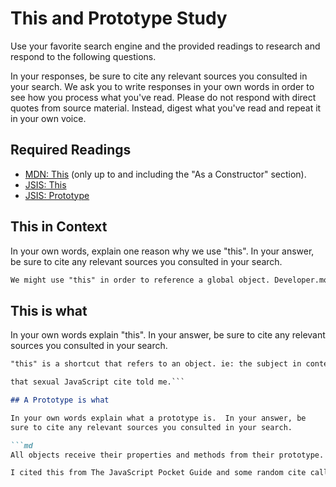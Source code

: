 # This and Prototype Study

Use your favorite search engine and the provided readings to research and
respond to the following questions.

In your responses, be sure to cite any relevant sources you consulted in your
search. We ask you to write responses in your own words in order to see how you
process what you've read. Please do not respond with direct quotes from source
material. Instead, digest what you've read and repeat it in your own voice.

## Required Readings

-   [MDN: This](https://developer.mozilla.org/en-US/docs/Web/JavaScript/Reference/Operators/this)
(only up to and including the "As a Constructor" section).
-   [JSIS: This](http://javascriptissexy.com/understand-javascripts-this-with-clarity-and-master-it/)
-   [JSIS: Prototype](http://javascriptissexy.com/javascript-prototype-in-plain-detailed-language/)

## This in Context

In your own words, explain one reason why we use "this". In your answer, be
sure to cite any relevant sources you consulted in your search.

```md
We might use "this" in order to reference a global object. Developer.mozilla told me so :)

```

## This is what

In your own words explain "this".  In your answer, be
sure to cite any relevant sources you consulted in your search.

```md
"this" is a shortcut that refers to an object. ie: the subject in context or the subject of some code.

that sexual JavaScript cite told me.```

## A Prototype is what

In your own words explain what a prototype is.  In your answer, be
sure to cite any relevant sources you consulted in your search.

```md
All objects receive their properties and methods from their prototype. Each instance of data type has access to the properties of it's prototype.

I cited this from The JavaScript Pocket Guide and some random cite called Google.
